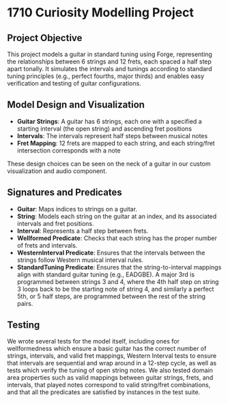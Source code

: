 # 1710 Curiosity Modelling Project

## Project Objective

This project models a guitar in standard tuning using Forge, representing the relationships between 6 strings and 12 frets, each spaced a half step apart tonally. It simulates the intervals and tunings according to standard tuning principles (e.g., perfect fourths, major thirds) and enables easy verification and testing of guitar configurations.

## Model Design and Visualization

- **Guitar Strings**: A guitar has 6 strings, each one with a specified a starting interval (the open string) and ascending fret positions
- **Intervals**: The intervals represent half steps between musical notes
- **Fret Mapping**: 12 frets are mapped to each string, and each string/fret intersection corresponds with a note

These design choices can be seen on the neck of a guitar in our custom visualization and audio component. 

## Signatures and Predicates

- **Guitar**: Maps indices to strings on a guitar. 
- **String**: Models each string on the guitar at an index, and its associated intervals and fret positions.
- **Interval**: Represents a half step between frets. 
- **Wellformed Predicate**: Checks that each string has the proper number of frets and intervals.
- **WesternInterval Predicate**: Ensures that the intervals between the strings follow Western musical interval rules. 
- **StandardTuning Predicate**: Ensures that the string-to-interval mappings align with standard guitar tuning (e.g., EADGBE). A major 3rd is programmed between strings 3 and 4, where the 4th half step on string 3 loops back to be the starting note of string 4, and similarly a perfect 5th, or 5 half steps, are programmed between the rest of the string pairs. 

## Testing

We wrote several tests for the model itself, including ones for wellformedness which ensure a basic guitar has the correct number of strings, intervals, and valid fret mappings, Western Interval tests to ensure that intervals are sequential and wrap around in a 12-step cycle, as well as tests which verify the tuning of open string notes. We also tested domain area properties such as valid mappings between guitar strings, frets, and intervals, that played notes correspond to valid string/fret combinations, and that all the predicates are satisfied by instances in the test suite. 
